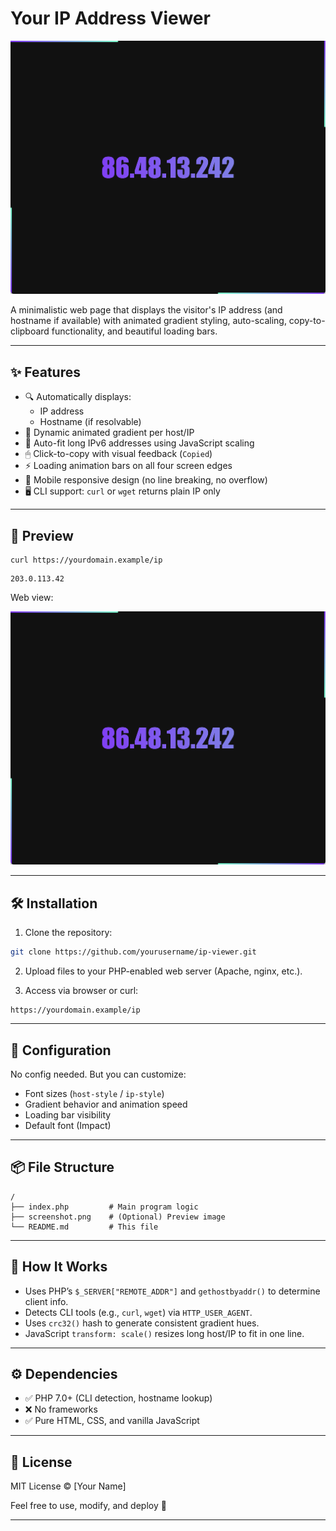 # Your IP Address Viewer

![screenshot](screenshot.png)

A minimalistic web page that displays the visitor's IP address (and hostname if available) with animated gradient styling, auto-scaling, copy-to-clipboard functionality, and beautiful loading bars.

---

## ✨ Features

- 🔍 Automatically displays:
  - IP address
  - Hostname (if resolvable)
- 🎨 Dynamic animated gradient per host/IP
- 📏 Auto-fit long IPv6 addresses using JavaScript scaling
- 🖱 Click-to-copy with visual feedback (`Copied`)
- ⚡ Loading animation bars on all four screen edges
- 📱 Mobile responsive design (no line breaking, no overflow)
- 🖥 CLI support: `curl` or `wget` returns plain IP only

---

## 📸 Preview

```
curl https://yourdomain.example/ip
```

```
203.0.113.42
```

Web view:

![web-preview](web-preview.png)

---

## 🛠 Installation

1. Clone the repository:

```bash
git clone https://github.com/yourusername/ip-viewer.git
```

2. Upload files to your PHP-enabled web server (Apache, nginx, etc.).

3. Access via browser or curl:

```
https://yourdomain.example/ip
```

---

## 🔧 Configuration

No config needed. But you can customize:

- Font sizes (`host-style` / `ip-style`)
- Gradient behavior and animation speed
- Loading bar visibility
- Default font (Impact)

---

## 📦 File Structure

```
/
├── index.php         # Main program logic
├── screenshot.png    # (Optional) Preview image
└── README.md         # This file
```

---

## 🧠 How It Works

- Uses PHP’s `$_SERVER["REMOTE_ADDR"]` and `gethostbyaddr()` to determine client info.
- Detects CLI tools (e.g., `curl`, `wget`) via `HTTP_USER_AGENT`.
- Uses `crc32()` hash to generate consistent gradient hues.
- JavaScript `transform: scale()` resizes long host/IP to fit in one line.

---

## ⚙️ Dependencies

- ✅ PHP 7.0+ (CLI detection, hostname lookup)
- ❌ No frameworks
- ✅ Pure HTML, CSS, and vanilla JavaScript

---

## 📜 License

MIT License © [Your Name]

Feel free to use, modify, and deploy 🚀

---